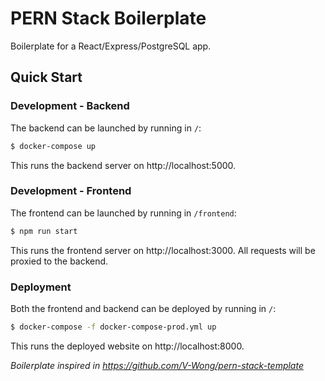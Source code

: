 # PERN Stack Boilerplate
Boilerplate for a React/Express/PostgreSQL app.

## Quick Start
### Development - Backend
The backend can be launched by running in ``/``:
```bash
$ docker-compose up
```
This runs the backend server on http://localhost:5000.

### Development - Frontend
The frontend can be launched by running in ``/frontend``:
```bash
$ npm run start
```
This runs the frontend server on http://localhost:3000. All requests will be proxied to the backend.

### Deployment
Both the frontend and backend can be deployed by running in ``/``:
```bash
$ docker-compose -f docker-compose-prod.yml up
```
This runs the deployed website on http://localhost:8000.


*Boilerplate inspired in https://github.com/V-Wong/pern-stack-template*
